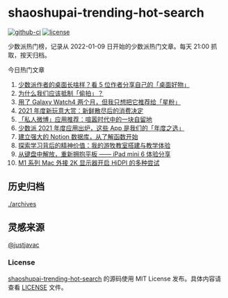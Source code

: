 
# shaoshupai-trending-hot-search

[![github-ci](https://github.com/hua1995116/shaoshupai-trending-hot-search/actions/workflows/ci.yml/badge.svg?branch=master&event=push)](https://github.com/hua1995116/shaoshupai-trending-hot-search/actions/workflows/ci.yml)
[![license](https://img.shields.io/github/license/hua1995116/shaoshupai-trending-hot-search)](https://github.com/hua1995116/shaoshupai-trending-hot-search/blob/master/LICENSE)

少数派热门榜，记录从 2022-01-09 日开始的少数派热门文章。每天 21:00 抓取，按天归档。


今日热门文章

<!-- BEGIN -->
<!-- 最后更新时间 Fri Jan 14 2022 14:23:52 GMT+0800 (China Standard Time) -->
1. [少数派作者的桌面长啥样？看 5 位作者分享自己的「桌面好物」](https://sspai.com/post/70809)
2. [为什么我们应该抵制「偷拍」？](https://sspai.com/post/70755)
3. [用了 Galaxy Watch4 两个月，但我只想把它推荐给「星粉」](https://sspai.com/post/70741)
4. [2021 年度新玩意大赏：新鲜散尽后的消费决定](https://sspai.com/post/70695)
5. [「私人微博」应用推荐：喧嚣时代中的一块自留地](https://sspai.com/post/70739)
6. [少数派 2021 年度应用出炉，这些 App 是我们的「年度之选」](https://sspai.com/post/70710)
7. [建立强大的 Notion 数据库，从了解函数开始](https://sspai.com/post/70713)
8. [探索学习背后的精神价值：我的游牧教室搭建与教学体验](https://sspai.com/post/70685)
9. [从键盘中解放，重新拥抱平板 —— iPad mini 6 体验分享](https://sspai.com/post/70613)
10. [M1 系列 Mac 外接 2K 显示器开启 HiDPI 的多种尝试](https://sspai.com/post/70627)
<!-- END -->

## 历史归档 

[./archives](./archives)

## 灵感来源

[@justjavac](https://github.com/justjavac)

### License

[shaoshupai-trending-hot-search](https://github.com/hua1995116/shaoshupai-trending-hot-search)
的源码使用 MIT License 发布。具体内容请查看 [LICENSE](./LICENSE) 文件。
